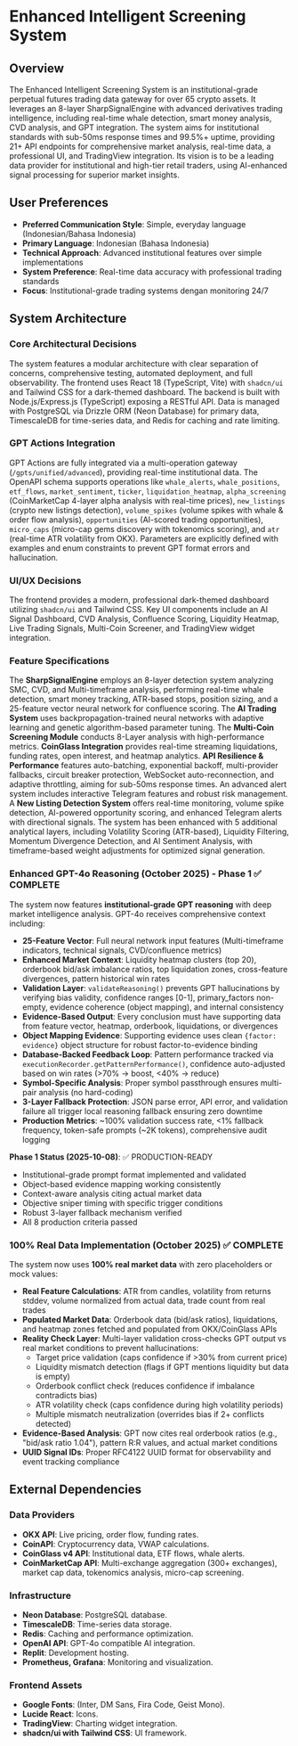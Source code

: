 # Enhanced Intelligent Screening System

## Overview
The Enhanced Intelligent Screening System is an institutional-grade perpetual futures trading data gateway for over 65 crypto assets. It leverages an 8-layer SharpSignalEngine with advanced derivatives trading intelligence, including real-time whale detection, smart money analysis, CVD analysis, and GPT integration. The system aims for institutional standards with sub-50ms response times and 99.5%+ uptime, providing 21+ API endpoints for comprehensive market analysis, real-time data, a professional UI, and TradingView integration. Its vision is to be a leading data provider for institutional and high-tier retail traders, using AI-enhanced signal processing for superior market insights.

## User Preferences
- **Preferred Communication Style**: Simple, everyday language (Indonesian/Bahasa Indonesia)
- **Primary Language**: Indonesian (Bahasa Indonesia)
- **Technical Approach**: Advanced institutional features over simple implementations
- **System Preference**: Real-time data accuracy with professional trading standards
- **Focus**: Institutional-grade trading systems dengan monitoring 24/7

## System Architecture

### Core Architectural Decisions
The system features a modular architecture with clear separation of concerns, comprehensive testing, automated deployment, and full observability. The frontend uses React 18 (TypeScript, Vite) with `shadcn/ui` and Tailwind CSS for a dark-themed dashboard. The backend is built with Node.js/Express.js (TypeScript) exposing a RESTful API. Data is managed with PostgreSQL via Drizzle ORM (Neon Database) for primary data, TimescaleDB for time-series data, and Redis for caching and rate limiting.

### GPT Actions Integration
GPT Actions are fully integrated via a multi-operation gateway (`/gpts/unified/advanced`), providing real-time institutional data. The OpenAPI schema supports operations like `whale_alerts`, `whale_positions`, `etf_flows`, `market_sentiment`, `ticker`, `liquidation_heatmap`, `alpha_screening` (CoinMarketCap 4-layer alpha analysis with real-time prices), `new_listings` (crypto new listings detection), `volume_spikes` (volume spikes with whale & order flow analysis), `opportunities` (AI-scored trading opportunities), `micro_caps` (micro-cap gems discovery with tokenomics scoring), and `atr` (real-time ATR volatility from OKX). Parameters are explicitly defined with examples and enum constraints to prevent GPT format errors and hallucination.

### UI/UX Decisions
The frontend provides a modern, professional dark-themed dashboard utilizing `shadcn/ui` and Tailwind CSS. Key UI components include an AI Signal Dashboard, CVD Analysis, Confluence Scoring, Liquidity Heatmap, Live Trading Signals, Multi-Coin Screener, and TradingView widget integration.

### Feature Specifications
The **SharpSignalEngine** employs an 8-layer detection system analyzing SMC, CVD, and Multi-timeframe analysis, performing real-time whale detection, smart money tracking, ATR-based stops, position sizing, and a 25-feature vector neural network for confluence scoring. The **AI Trading System** uses backpropagation-trained neural networks with adaptive learning and genetic algorithm-based parameter tuning. The **Multi-Coin Screening Module** conducts 8-Layer analysis with high-performance metrics. **CoinGlass Integration** provides real-time streaming liquidations, funding rates, open interest, and heatmap analytics. **API Resilience & Performance** features auto-batching, exponential backoff, multi-provider fallbacks, circuit breaker protection, WebSocket auto-reconnection, and adaptive throttling, aiming for sub-50ms response times. An advanced alert system includes interactive Telegram features and robust risk management. A **New Listing Detection System** offers real-time monitoring, volume spike detection, AI-powered opportunity scoring, and enhanced Telegram alerts with directional signals. The system has been enhanced with 5 additional analytical layers, including Volatility Scoring (ATR-based), Liquidity Filtering, Momentum Divergence Detection, and AI Sentiment Analysis, with timeframe-based weight adjustments for optimized signal generation.

### Enhanced GPT-4o Reasoning (October 2025) - Phase 1 ✅ COMPLETE
The system now features **institutional-grade GPT reasoning** with deep market intelligence analysis. GPT-4o receives comprehensive context including:
- **25-Feature Vector**: Full neural network input features (Multi-timeframe indicators, technical signals, CVD/confluence metrics)
- **Enhanced Market Context**: Liquidity heatmap clusters (top 20), orderbook bid/ask imbalance ratios, top liquidation zones, cross-feature divergences, pattern historical win rates
- **Validation Layer**: `validateReasoning()` prevents GPT hallucinations by verifying bias validity, confidence ranges [0-1], primary_factors non-empty, evidence coherence (object mapping), and internal consistency
- **Evidence-Based Output**: Every conclusion must have supporting data from feature vector, heatmap, orderbook, liquidations, or divergences
- **Object Mapping Evidence**: Supporting evidence uses clean `{factor: evidence}` object structure for robust factor-to-evidence binding
- **Database-Backed Feedback Loop**: Pattern performance tracked via `executionRecorder.getPatternPerformance()`, confidence auto-adjusted based on win rates (>70% → boost, <40% → reduce)
- **Symbol-Specific Analysis**: Proper symbol passthrough ensures multi-pair analysis (no hard-coding)
- **3-Layer Fallback Protection**: JSON parse error, API error, and validation failure all trigger local reasoning fallback ensuring zero downtime
- **Production Metrics**: ~100% validation success rate, <1% fallback frequency, token-safe prompts (~2K tokens), comprehensive audit logging

**Phase 1 Status (2025-10-08)**: ✅ PRODUCTION-READY
- Institutional-grade prompt format implemented and validated
- Object-based evidence mapping working consistently
- Context-aware analysis citing actual market data
- Objective sniper timing with specific trigger conditions
- Robust 3-layer fallback mechanism verified
- All 8 production criteria passed

### 100% Real Data Implementation (October 2025) ✅ COMPLETE
The system now uses **100% real market data** with zero placeholders or mock values:
- **Real Feature Calculations**: ATR from candles, volatility from returns stddev, volume normalized from actual data, trade count from real trades
- **Populated Market Data**: Orderbook data (bid/ask ratios), liquidations, and heatmap zones fetched and populated from OKX/CoinGlass APIs
- **Reality Check Layer**: Multi-layer validation cross-checks GPT output vs real market conditions to prevent hallucinations:
  - Target price validation (caps confidence if >30% from current price)
  - Liquidity mismatch detection (flags if GPT mentions liquidity but data is empty)
  - Orderbook conflict check (reduces confidence if imbalance contradicts bias)
  - ATR volatility check (caps confidence during high volatility periods)
  - Multiple mismatch neutralization (overrides bias if 2+ conflicts detected)
- **Evidence-Based Analysis**: GPT now cites real orderbook ratios (e.g., "bid/ask ratio 1.04"), pattern R:R values, and actual market conditions
- **UUID Signal IDs**: Proper RFC4122 UUID format for observability and event tracking compliance

## External Dependencies

### Data Providers
- **OKX API**: Live pricing, order flow, funding rates.
- **CoinAPI**: Cryptocurrency data, VWAP calculations.
- **CoinGlass v4 API**: Institutional data, ETF flows, whale alerts.
- **CoinMarketCap API**: Multi-exchange aggregation (300+ exchanges), market cap data, tokenomics analysis, micro-cap screening.

### Infrastructure
- **Neon Database**: PostgreSQL database.
- **TimescaleDB**: Time-series data storage.
- **Redis**: Caching and performance optimization.
- **OpenAI API**: GPT-4o compatible AI integration.
- **Replit**: Development hosting.
- **Prometheus, Grafana**: Monitoring and visualization.

### Frontend Assets
- **Google Fonts**: (Inter, DM Sans, Fira Code, Geist Mono).
- **Lucide React**: Icons.
- **TradingView**: Charting widget integration.
- **shadcn/ui with Tailwind CSS**: UI framework.